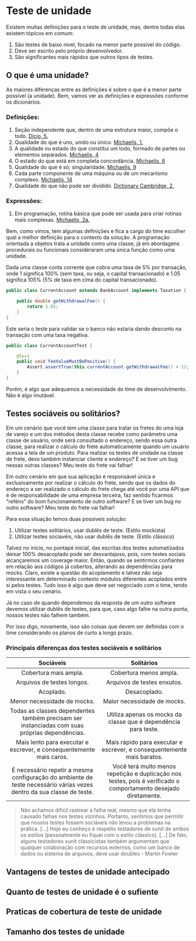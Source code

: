 # Teste de unidade
Existem muitas definições para o teste de unidade, mas, dentre todas elas existem tópicos em comum:
1. São testes de baixo nível, focado na menor parte possível do código.
2. Deve ser escrito pelo próprio desenvolvedor.
3. São significantes mais rápidos que outros tipos de testes.

## O que é uma unidade?

As maiores diferenças entre as definições é sobre o que é a menor parte possível (a unidade). Bem, vamos ver as definições e expressões conforme os dicionários.

### Definições:
1. Seção independente que, dentro de uma estrutura maior, compõe o todo. [Dicio, 5.](https://www.dicio.com.br/unidade/#:~:text=Se%C3%A7%C3%A3o%20independente%20que%2C%20dentro%20de%20uma%20estrutura%20maior%2C%20comp%C3%B5e%20o%20todo.)
2. Qualidade do que é uno, unido ou único. [Michaelis, 1.](https://michaelis.uol.com.br/busca?r=0&f=0&t=0&palavra=unidade#:~:text=Qualidade%20do%20que%20%C3%A9%20uno%2C%20unido%20ou%20%C3%BAnico.)
3. A qualidade ou estado do que constitui um todo, formado de partes ou elementos separados. [Michaelis, 4](https://michaelis.uol.com.br/busca?r=0&f=0&t=0&palavra=unidade#:~:text=A%20qualidade%20ou%20estado%20do%20que%20constitui%20um%20todo%2C%20formado%20de%20partes%20ou%20elementos%20separados)
4. O estado do que está em completa concordância. [Michaelis, 6](https://michaelis.uol.com.br/busca?r=0&f=0&t=0&palavra=unidade#:~:text=O%20estado%20do%20que%20est%C3%A1%20em%20completa%20concord%C3%A2ncia)
5. Qualidade do que é só; singularidade. [Michaelis, 9](https://michaelis.uol.com.br/busca?r=0&f=0&t=0&palavra=unidade#:~:text=Qualidade%20do%20que%20%C3%A9%20s%C3%B3%3B%20singularidade.)
6. Cada parte componente de uma máquina ou de um mecanismo complexo. [Michaelis, 14](https://michaelis.uol.com.br/busca?r=0&f=0&t=0&palavra=unidade#:~:text=Cada%20parte%20componente%20de%20uma%20m%C3%A1quina%20ou%20de%20um%20mecanismo%20complexo.)
7. Qualidade do que não pode ser dividido. [Dictionary Cambridge, 2.](https://dictionary.cambridge.org/pt/dicionario/portugues-ingles/unidade?q=Unidade#:~:text=qualidade%20do%20que%20n%C3%A3o%20pode%20ser%20dividido)

### Expressões:
1. Em programação, rotina básica que pode ser usada para criar rotinas mais complexas. [Michaelis, 2a.](https://michaelis.uol.com.br/busca?r=0&f=0&t=0&palavra=unidade#:~:text=%20em%20programa%C3%A7%C3%A3o%2C%20rotina%20b%C3%A1sica%20que%20pode%20ser%20usada%20para%20criar%20rotinas%20mais%20complexas)

Bem, como vimos, tem algumas definições e fica a cargo do time escolher qual a melhor definição para o contexto da solução. A programação orientada a objetos trata a unidade como uma classe, já em abordagens procedurais ou funcionais consideraram uma única função como uma unidade. 

Dada uma classe conta corrente que cobra uma taxa de 5% por transação, onde 1 significa 100% (sem taxa, ou seja, o capital transacionado) e 1.05 significa 105% (5% de taxa em cima do capital transacionado).
```java
public class CurrentAccount extends BankAccount implements Taxation {

    public double getWithdrawalFee() {
        return 1.05;
    }
}
```

Este seria o teste para validar se o banco não estaria dando desconto na transação com uma taxa negativa.
```java
public class CurrentAccountTest {

    @Test
    public void feeValueMustBePositive() {
        Assert.assertTrue(this.currentAccount.getWithdrawalFee() > 1);
    }
}
```

Porém, é algo que adequamos a necessidade do time de desenvolvimento. Não é algo imutável.

## Testes sociáveis ou solitários?
Em um cenário que você tem uma classe para tratar os fretes do uma loja de varejo e um dos métodos desta classe recebe como parâmetro uma classe de usuário, onde será consultado o endereço, sendo essa outra classe, para realizar o cálculo do frete automaticamente quando um usuário acessa a tela de um produto. Para realizar os testes de unidade na classe de frete, devo também instanciar cliente e endereço? E se tiver um bug nessas outras classes? Meu teste do frete vai falhar!

Em outro cenário em que sua aplicação é responsável única e exclusivamente por realizar o cálculo do frete, sendo que os dados do endereço a ser realizado o cálculo do frete chega até você por uma API que é de responsabilidade de uma empresa terceira, faz sentido ficarmos "reféns" do bom funcionamento de outro software? E se tiver um bug no outro software? Meu teste do frete vai falhar!

Para essa situação temos duas possiveis solução:
1. Utilizar testes solitários, usar dublês de teste. (Estilo mockista) 
2. Utilizar testes sociavéis, não usar dublês de teste. (Estilo clássico)

Talvez no início, no pontapé inicial, das escritas dos testes automatizados deixar 100% desacoplado pode ser desvantajoso, pois, com testes sociais alcançaremos um coverage maior. Então, quando se sentirmos confiantes em relação aos códigos já cobertos, alterando as dependências para mocks. Claro, existe a questão do acoplamento e talvez não seja interessante em determinado contexto módulos diferentes acoplados entre si pelos testes. Tudo isso é algo que deve ser negociado com o time, tendo em vista o seu cenário.

Já no caso de quando dependemos da resposta de um outro software devemos utilizar dublês de testes, para que, caso algo falhe na outra ponta, nossos testes não falhem também.

Por isso digo, novamente, isso são coisas que devem ser definidas com o time considerando os planos de curto a longo prazo. 

### Principais diferenças dos testes sociáveis e solitários

| Sociáveis | Solitários |
| :---: | :---: |
| Cobertura mais ampla. | Cobertura menos ampla. |
| Arquivos de testes longos. | Arquivos de testes enxutos. |
| Acoplado. | Desacoplado. |
| Menor necessidade de mocks. | Maior necessidade de mocks. |
| Todas as classes dependentes também precisam ser instanciadas com suas próprias dependências. | Utiliza apenas os mocks da classe que é dependência para teste. |
| Mais lento para executar e escrever, e consequentemente mais caros. | Mais rápido para executar e escrever, e consequentemente mais baratos. |
|É necessário repetir a mesma configuração do ambiente de teste necessário várias vezes dentro da sua classe de teste. | Você terá muito menos repetição e duplicação nos testes, pois é verificado o comportamento desejado diretamente.|

>  Não achamos difícil rastrear a falha real, mesmo que ela tenha causado falhas nos testes vizinhos. Portanto, sentimos que permitir que nossos testes fossem sociáveis ​​não levou a problemas na prática. [...] Hoje eu conheço e respeito testadores de xunit de ambos os estilos (pessoalmente eu fiquei com o estilo clássico). [...] De fato, alguns testadores xunit classicistas também argumentam que qualquer colaboração com recursos externos, como um banco de dados ou sistema de arquivos, deve usar doubles - Martin Fowler

## Vantagens de testes de unidade antecipado

## Quanto de testes de unidade é o sufiente
## Praticas de cobertura de teste de unidade
## Tamanho dos testes de unidade
